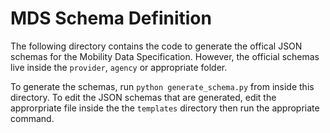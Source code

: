 # MDS Schema Definition 

The following directory contains the code to generate the offical JSON schemas for the Mobility Data Specification. However, the official schemas live inside the `provider`, `agency` or appropriate folder. 

To generate the schemas, run `python generate_schema.py` from inside this directory. To edit the JSON schemas that are generated, edit the approrpriate file inside the the `templates` directory then run the appropriate command.
